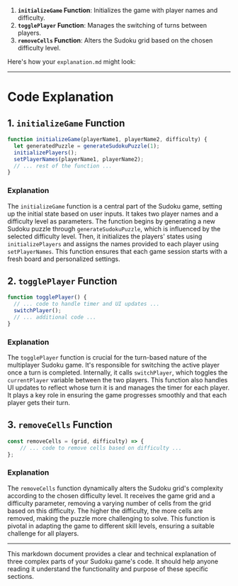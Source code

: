 

1. **`initializeGame` Function**: Initializes the game with player names and difficulty.
2. **`togglePlayer` Function**: Manages the switching of turns between players.
3. **`removeCells` Function**: Alters the Sudoku grid based on the chosen difficulty level.

Here's how your `explanation.md` might look:

---

# Code Explanation

## 1. `initializeGame` Function

```javascript
function initializeGame(playerName1, playerName2, difficulty) {  
  let generatedPuzzle = generateSudokuPuzzle(1);
  initializePlayers();
  setPlayerNames(playerName1, playerName2);
  // ... rest of the function ...
}
```

### Explanation
The `initializeGame` function is a central part of the Sudoku game, setting up the initial state based on user inputs. It takes two player names and a difficulty level as parameters. The function begins by generating a new Sudoku puzzle through `generateSudokuPuzzle`, which is influenced by the selected difficulty level. Then, it initializes the players' states using `initializePlayers` and assigns the names provided to each player using `setPlayerNames`. This function ensures that each game session starts with a fresh board and personalized settings.

## 2. `togglePlayer` Function

```javascript
function togglePlayer() {
  // ... code to handle timer and UI updates ...
  switchPlayer();
  // ... additional code ...
}
```

### Explanation
The `togglePlayer` function is crucial for the turn-based nature of the multiplayer Sudoku game. It's responsible for switching the active player once a turn is completed. Internally, it calls `switchPlayer`, which toggles the `currentPlayer` variable between the two players. This function also handles UI updates to reflect whose turn it is and manages the timer for each player. It plays a key role in ensuring the game progresses smoothly and that each player gets their turn.

## 3. `removeCells` Function

```javascript
const removeCells = (grid, difficulty) => {
    // ... code to remove cells based on difficulty ...
};
```

### Explanation
The `removeCells` function dynamically alters the Sudoku grid's complexity according to the chosen difficulty level. It receives the game grid and a difficulty parameter, removing a varying number of cells from the grid based on this difficulty. The higher the difficulty, the more cells are removed, making the puzzle more challenging to solve. This function is pivotal in adapting the game to different skill levels, ensuring a suitable challenge for all players.

---

This markdown document provides a clear and technical explanation of three complex parts of your Sudoku game's code. It should help anyone reading it understand the functionality and purpose of these specific sections.